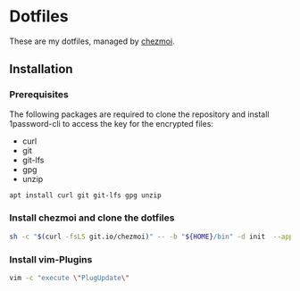 # Dotfiles

These are my dotfiles, managed by [chezmoi](https://www.chezmoi.io/).

## Installation

### Prerequisites

The following packages are required to clone the repository
and install 1password-cli to access the key for the encrypted files:

* curl
* git
* git-lfs
* gpg
* unzip

```bash
apt install curl git git-lfs gpg unzip
```

### Install chezmoi and clone the dotfiles

```bash
sh -c "$(curl -fsLS git.io/chezmoi)" -- -b "${HOME}/bin" -d init  --apply weyhmueller
```

### Install vim-Plugins

```bash
vim -c "execute \"PlugUpdate\"
```
